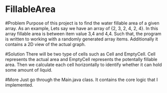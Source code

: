 # FillableArea
#Problem
Purpose of this project is to find the water fillable area of a given array. As an example, Lets say we have an array of {2, 3, 2, 4, 2, 4}. In this array fillable area is between item value 3,4 and 4,4.
Such that, the program is written to working with a randomly generated array items. Additionally it contains a 2D view of the actual graph.

#Solution
There will be two type of cells such as Cell and EmptyCell. Cell represents the actual area and EmptyCell represents the potentally fillable area. Then we calculate each cell horizontally to identify whether it can hold some amount of liquid.

#More
Just go through the Main.java class. It contains the core logic that I implemented.